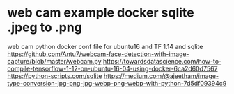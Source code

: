 # web cam example docker sqlite .jpeg to .png
web cam python docker conf file for ubuntu16 and TF 1.14 and sqlite
https://github.com/Antu7/webcam-face-detection-with-image-capture/blob/master/webcam.py
https://towardsdatascience.com/how-to-compile-tensorflow-1-12-on-ubuntu-16-04-using-docker-6ca2d60d7567
https://python-scripts.com/sqlite
https://medium.com/@ajeetham/image-type-conversion-jpg-png-jpg-webp-png-webp-with-python-7d5df09394c9
